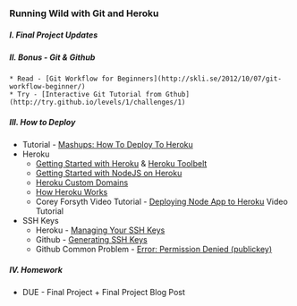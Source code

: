 ### Running Wild with Git and Heroku

##### I. Final Project Updates

##### II. **Bonus - Git & Github**
	* Read - [Git Workflow for Beginners](http://skli.se/2012/10/07/git-workflow-beginner/)
	* Try - [Interactive Git Tutorial from Gthub](http://try.github.io/levels/1/challenges/1)

##### III. How to Deploy
* Tutorial - [Mashups: How To Deploy To Heroku](https://github.com/craigprotzel/Mashups/tree/master/11_Running_Wild_With_Git_And_Heroku/Heroku_Node_Deploy)
* Heroku
	* [Getting Started with Heroku](https://devcenter.heroku.com/articles/quickstart) & [Heroku Toolbelt](https://toolbelt.heroku.com/)
	* [Getting Started with NodeJS on Heroku](https://devcenter.heroku.com/articles/getting-started-with-nodejs)
	* [Heroku Custom Domains](https://devcenter.heroku.com/articles/custom-domains)
	* [How Heroku Works](https://devcenter.heroku.com/articles/how-heroku-works)
	* Corey Forsyth Video Tutorial - [Deploying Node App to Heroku](https://vimeo.com/91210794) Video Tutorial
* SSH Keys
	* Heroku - [Managing Your SSH Keys](https://devcenter.heroku.com/articles/keys)
	* Github - [Generating SSH Keys](https://help.github.com/articles/generating-ssh-keys)
	* Github Common Problem - [Error: Permission Denied (publickey)](https://help.github.com/articles/error-permission-denied-publickey)

##### IV. Homework
* DUE - Final Project + Final Project Blog Post